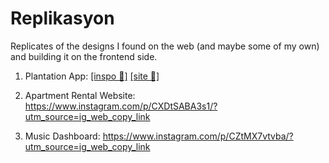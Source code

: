 # Replikasyon

Replicates of the designs I found on the web (and maybe some of my own) and building it on the frontend side.

1. Plantation App: [[inspo 🔗]](https://www.instagram.com/p/CZUGgx9A0bY/?utm_source=ig_web_copy_link) [[site 🔗]](https://replikasyon.netlify.app/)

2. Apartment Rental Website: https://www.instagram.com/p/CXDtSABA3s1/?utm_source=ig_web_copy_link

3. Music Dashboard: https://www.instagram.com/p/CZtMX7vtvba/?utm_source=ig_web_copy_link
